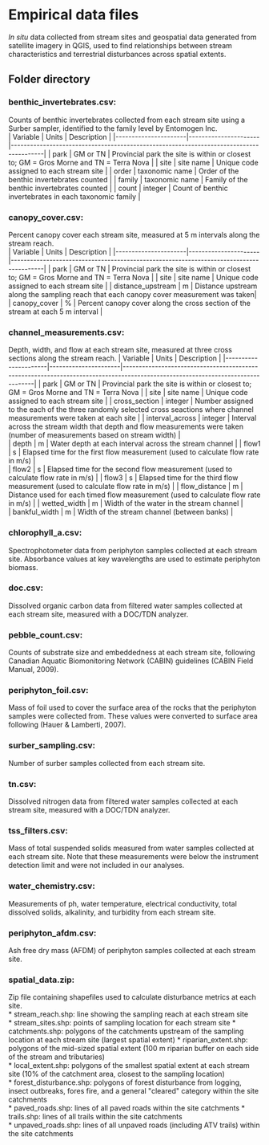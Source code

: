 # Empirical data files
*In situ* data collected from stream sites and geospatial data generated from satellite imagery in QGIS, used to find relationships between stream characteristics and terrestrial disturbances across spatial extents.  

## Folder directory  

### benthic_invertebrates.csv: 
Counts of benthic invertebrates collected from each stream site using a Surber sampler, identified to the family level by Entomogen Inc.  
|       Variable       |       Units          |      Description                                                                       |
|----------------------|----------------------|----------------------------------------------------------------------------------------|
| park                 | GM or TN             | Provincial park the site is within or closest to; GM = Gros Morne and TN = Terra Nova  |
| site                 | site name            | Unique code assigned to each stream site                                               |
| order                | taxonomic name       | Order of the benthic invertebrates counted                                             |
| family               | taxonomic name       | Family of the benthic invertebrates counted                                            | 
| count                | integer              | Count of benthic invertebrates in each taxonomic family                                |  

### canopy_cover.csv: 
Percent canopy cover each stream site, measured at 5 m intervals along the stream reach.  
|       Variable       |       Units          |      Description                                                                       |
|----------------------|----------------------|----------------------------------------------------------------------------------------|
| park                 | GM or TN             | Provincial park the site is within or closest to; GM = Gros Morne and TN = Terra Nova  |
| site                 | site name            | Unique code assigned to each stream site                                               |
| distance_upstream    | m                    | Distance upstream along the sampling reach that each canopy cover measurement was taken|
| canopy_cover         | %                    | Percent canopy cover along the cross section of the stream at each 5 m interval        |  

### channel_measurements.csv: 
Depth, width, and flow at each stream site, measured at three cross sections along the stream reach.
|       Variable       |       Units          |      Description                                                                                                               |
|----------------------|----------------------|--------------------------------------------------------------------------------------------------------------------------------|
| park                 | GM or TN             | Provincial park the site is within or closest to; GM = Gros Morne and TN = Terra Nova                                          |
| site                 | site name            | Unique code assigned to each stream site                                                                                       |
| cross_section        | integer              | Number assigned to the each of the three randomly selected cross seactions where channel measurements were taken at each site  |
| interval_across      | integer              | Interval across the stream width that depth and flow measurements were taken (number of measurements based on stream width)    |  
| depth                | m                    | Water depth at each interval across the stream channel                                                                         |
| flow1                | s                    | Elapsed time for the first flow measurement (used to calculate flow rate in m/s)                                               |  
| flow2                | s                    | Elapsed time for the second flow measurement (used to calculate flow rate in m/s)                                              | 
| flow3                | s                    | Elapsed time for the third flow measurement (used to calculate flow rate in m/s)                                               | 
| flow_distance        | m                    | Distance used for each timed flow measurement (used to calculate flow rate in m/s)                                             |
| wetted_width         | m                    | Width of the water in the stream channel                                                                                       |  
| bankful_width        | m                    | Width of the stream channel (between banks)                                                                                    | 

### chlorophyll_a.csv:
Spectrophotometer data from periphyton samples collected at each stream site. Absorbance values at key wavelengths are used to estimate periphyton biomass.

### doc.csv:  
Dissolved organic carbon data from filtered water samples collected at each stream site, measured with a DOC/TDN analyzer.

### pebble_count.csv:  
Counts of substrate size and embeddedness at each stream site, following Canadian Aquatic Biomonitoring Network (CABIN) guidelines (CABIN Field Manual, 2009).

### periphyton_foil.csv:  
Mass of foil used to cover the surface area of the rocks that the periphyton samples were collected from. These values were converted to surface area following (Hauer & Lamberti, 2007).

### surber_sampling.csv:  
Number of surber samples collected from each stream site.  

### tn.csv:  
Dissolved nitrogen data from filtered water samples collected at each stream site, measured with a DOC/TDN analyzer.  

### tss_filters.csv:  
Mass of total suspended solids measured from water samples collected at each stream site. Note that these measurements were below the instrument detection limit and were not included in our analyses.  

### water_chemistry.csv:  
Measurements of ph, water temperature, electrical conductivity, total dissolved solids, alkalinity, and turbidity from each stream site.  

### periphyton_afdm.csv:  
Ash free dry mass (AFDM) of periphyton samples collected at each stream site.  

### spatial_data.zip:  
Zip file containing shapefiles used to calculate disturbance metrics at each site.  
    * stream_reach.shp: line showing the sampling reach at each stream site  
    * stream_sites.shp: points of sampling location for each stream site
    * catchments.shp: polygons of the catchments upstream of the sampling location at each stream site (largest spatial extent)
    * riparian_extent.shp: polygons of the mid-sized spatial extent (100 m riparian buffer on each side of the stream and tributaries)  
    * local_extent.shp: polygons of the smallest spatial extent at each stream site (10% of the catchment area, closest to the sampling location)  
    * forest_disturbance.shp: polygons of forest disturbance from logging, insect outbreaks, fores fire, and a general "cleared" category within the site catchments  
    * paved_roads.shp: lines of all paved roads within the site catchments
    * trails.shp: lines of all trails within the site catchments  
    * unpaved_roads.shp: lines of all unpaved roads (including ATV trails) within the site catchments  






